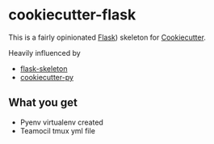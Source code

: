 # cookiecutter-flask

This is a fairly opinionated [Flask](https://github.com/audreyr/cookiecutter)) skeleton for
[Cookiecutter](https://github.com/audreyr/cookiecutter).

Heavily influenced by

  * [flask-skeleton](https://github.com/ryankanno/flask-skeleton)
  * [cookiecutter-py](https://github.com/ryankanno/cookiecutter-py)

## What you get

  * Pyenv virtualenv created
  * Teamocil tmux yml file
